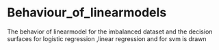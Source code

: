 # Behaviour_of_linearmodels
The behavior of linearmodel for the imbalanced dataset and the decision surfaces for logistic regression ,linear regression and for svm is drawn
